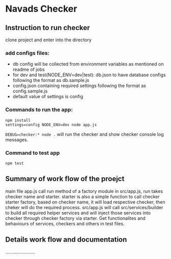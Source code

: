 # Navads Checker
## Instruction to run checker
clone project and enter into the directory
### add configs files: 
- db config will be collected from environment variables as mentioned on readme of jobs
- for dev and test(NODE_ENV=dev|test): db.json to have database configs following the format as db.sample.js
- config.json containing required settings following the format as config.sample.js
- default value of settings is config


### Commands to run the app:
```
npm install
settings=config NODE_ENV=dev node app.js
```
`DEBUG=checker:* node .` will run the checker and show checker console log messages.

### Command to test app
``` npm test ```

## Summary of work flow of the proejct
main file app.js call run method of a factory module in src/app.js, run takes checker name and starter.
starter is also a simple function to call checker starter factory, based on checker name, it will load respective checker, then cheker will do the required process.
src/app.js will call src/services/builder to build all required helper services and will inject those services into checker through checker factory via starter.
Get functionalites and behaviours of services, checkers and others in test files.

## Details work flow and documentation
.......................
